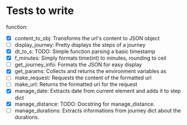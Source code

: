 # Tests to write

function:
 - [x] content_to_obj: Transforms the url's content to JSON object
 - [ ] display_journey: Pretty displays the steps of a journey
 - [x] dt_to_s: TODO: Simple function parsing a basic timestamp
 - [x] f_minutes: Simply formats time(int) to minutes, rounding to ceil
 - [ ] get_journey_info: Formats the JSON for easy display
 - [x] get_params: Collects and returns the environment variables as
 - [ ] make_request: Requests the content of the formatted url
 - [ ] make_url: Returns the formatted url for the request
 - [x] manage_date: Extracts date from current element and adds it to step dict
 - [x] manage_distance: TODO: Docstring for manage_distance.
 - [ ] manage_durations: Extracts informations from journey dict about the durations.
